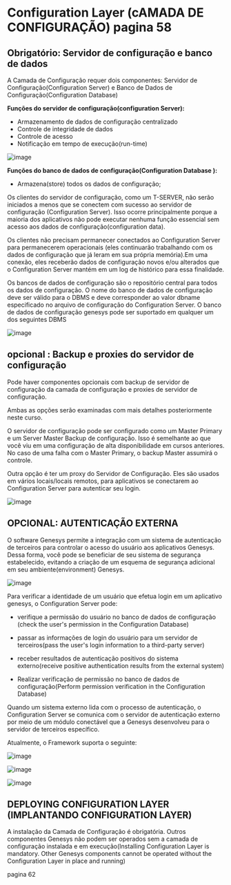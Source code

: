 # Configuration Layer (cAMADA DE CONFIGURAÇÃO) pagina 58


## Obrigatório: Servidor de configuração e banco de dados

A Camada de Configuração requer dois componentes: Servidor de Configuração(Configuration Server) e Banco de Dados de Configuração(Configuration Database)


**Funções do servidor de configuração(configuration Server):**

- Armazenamento de dados de configuração centralizado
- Controle de integridade de dados
- Controle de acesso
- Notificação em tempo de execução(run-time)

![image](https://user-images.githubusercontent.com/52088444/152161287-4fbe9960-2b11-476d-8eeb-fd45697e7a1a.png)

**Funções do banco de dados de configuração(Configuration Database ):**

- Armazena(store) todos os dados de configuração;

Os clientes do servidor de configuração, como um T-SERVER, não serão iniciados a menos que se conectem com sucesso ao servidor de configuração (Configuration Server). Isso ocorre principalmente porque a maioria dos aplicativos não pode executar nenhuma função essencial sem acesso aos dados de configuração(configuration data).

Os clientes não precisam permanecer conectados ao Configuration Server para permanecerem operacionais (eles continuarão trabalhando com os dados de configuração que já leram em sua própria memória).Em uma conexão, eles receberão dados de configuração novos e/ou alterados que o Configuration Server mantém em um log de histórico para essa finalidade.

Os bancos de dados de configuração são o repositório central para todos os dados de configuração. O nome do banco de dados de configuração deve ser válido para o DBMS e deve corresponder ao valor dbname especificado no arquivo de configuração do Configuration Server. O banco de dados de configuração genesys pode ser suportado em qualquer um dos seguintes DBMS

![image](https://user-images.githubusercontent.com/52088444/152163337-fcf81974-dbfd-4551-8844-8585bfc29e9b.png)

## opcional : Backup e proxies do servidor de configuração

Pode haver componentes opcionais com backup de servidor de configuração da camada de configuração e proxies de servidor de configuração.

Ambas as opções serão examinadas com mais detalhes posteriormente neste curso.

O servidor de configuração pode ser configurado como um Master Primary e um Server Master Backup de configuração. Isso é semelhante ao que você viu em uma configuração de alta disponibilidade em cursos anteriores. No caso de uma falha com o Master Primary, o backup Master assumirá o controle.

Outra opção é ter um proxy do Servidor de Configuração. Eles são usados ​​em vários locais/locais remotos, para aplicativos se conectarem ao Configuration Server para autenticar seu login.

![image](https://user-images.githubusercontent.com/52088444/152164715-fbf35509-18b5-49e3-a256-f6f73cb84fc4.png)

## OPCIONAL: AUTENTICAÇÃO EXTERNA

O software Genesys permite a integração com um sistema de autenticação de terceiros para controlar o acesso do usuário aos aplicativos Genesys. Dessa forma, você pode se beneficiar de seu sistema de segurança estabelecido, evitando a criação de um esquema de segurança adicional em seu ambiente(environment) Genesys.

![image](https://user-images.githubusercontent.com/52088444/152165672-9975058e-1f2b-45b0-8618-e8428eff48d9.png)


Para verificar a identidade de um usuário que efetua login em um aplicativo genesys, o Configuration Server pode:
- verifique a permissão do usuário no banco de dados de configuração (check the user's permission in the Configuration Database)

- passar as informações de login do usuário para um servidor de terceiros(pass the user's login information to a third-party server)

- receber resultados de autenticação positivos do sistema externo(receive positive authentication results from the external system)

- Realizar verificação de permissão no banco de dados de configuração(Perform permission verification in the Configuration Database)

Quando um sistema externo lida com o processo de autenticação, o Configuration Server se comunica com o servidor de autenticação externo por meio de um módulo conectável que a Genesys desenvolveu para o servidor de terceiros específico.

Atualmente, o Framework suporta o seguinte:

![image](https://user-images.githubusercontent.com/52088444/152167306-e35db608-7130-44e8-953a-24faa87e88d3.png)

![image](https://user-images.githubusercontent.com/52088444/152167465-fd1747b7-437b-44a0-86bd-f79e651d53e8.png)

![image](https://user-images.githubusercontent.com/52088444/152167560-baa3b5e5-dc55-47a6-b0c7-66dc6d4e55d8.png)

## DEPLOYING CONFIGURATION LAYER (IMPLANTANDO CONFIGURATION LAYER)


A instalação da Camada de Configuração é obrigatória. Outros componentes Genesys não podem ser operados sem a camada de configuração instalada e em execução(Installing Configuration Layer is mandatory. Other Genesys components cannot be operated without the Configuration Layer in place and running)

pagina 62
